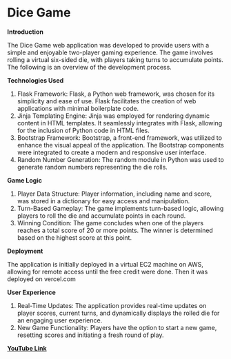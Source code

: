 
# Dice Game

**Introduction**

The Dice Game web application was developed to provide users with a simple and
enjoyable two-player gaming experience. The game involves rolling a virtual six-sided
die, with players taking turns to accumulate points. The following is an overview of the
development process.

**Technologies Used**
1. Flask Framework:
Flask, a Python web framework, was chosen for its simplicity and ease of use.
Flask facilitates the creation of web applications with minimal boilerplate code.
2. Jinja Templating Engine:
Jinja was employed for rendering dynamic content in HTML templates.
It seamlessly integrates with Flask, allowing for the inclusion of Python code in
HTML files.
3. Bootstrap Framework:
Bootstrap, a front-end framework, was utilized to enhance the visual appeal of
the application. The Bootstrap components were integrated to create a modern and responsive user interface.
4. Random Number Generation:
The random module in Python was used to generate random numbers
representing the die rolls.

**Game Logic**
1. Player Data Structure:
Player information, including name and score, was stored in a dictionary for
easy access and manipulation.
2. Turn-Based Gameplay:
The game implements turn-based logic, allowing players to roll the die and
accumulate points in each round.
3. Winning Condition:
The game concludes when one of the players reaches a total score of 20 or
more points.
The winner is determined based on the highest score at this point.

**Deployment**

The application is initially deployed in a virtual EC2 machine on AWS, allowing for remote access until the free credit were done. Then it  was deployed on vercel.com

**User Experience**
1. Real-Time Updates:
The application provides real-time updates on player scores, current turns, and
dynamically displays the rolled die for an engaging user experience.
2. New Game Functionality:
Players have the option to start a new game, resetting scores and initiating a
fresh round of play.

[**YouTube Link**](https://youtu.be/DHZy6VGgOzY)
